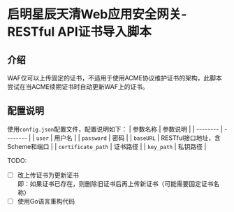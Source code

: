 # 启明星辰天清Web应用安全网关-RESTful API证书导入脚本
<!-- **正在开发中** -->
## 介绍
WAF仅可以上传固定的证书，不适用于使用ACME协议维护证书的架构，此脚本尝试在当ACME续期证书时自动更新WAF上的证书。
## 配置说明
使用`config.json`配置文件，配置说明如下：
| 参数名称 | 参数说明 |
| -------- | -------- |
| `user` | 用户名 |
| `password` | 密码 |
| `baseURL` | RESTful接口地址，含Scheme和端口 |
| `certificate_path` | 证书路径 |
| `key_path` | 私钥路径 |

TODO: 
- [ ] 改上传证书为更新证书  
    即：如果证书已存在，则删除旧证书后再上传新证书（可能需要固定证书名称）  
- [ ] 使用Go语言重构代码